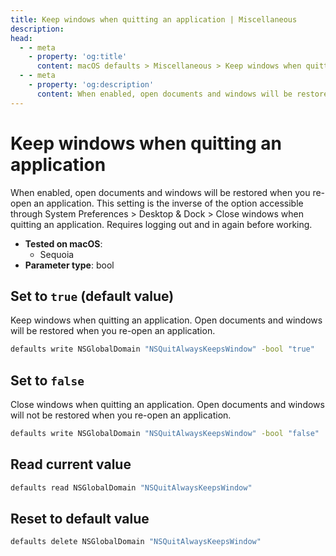 ```yaml
---
title: Keep windows when quitting an application | Miscellaneous
description: 
head:
  - - meta
    - property: 'og:title'
      content: macOS defaults > Miscellaneous > Keep windows when quitting an application
  - - meta
    - property: 'og:description'
      content: When enabled, open documents and windows will be restored when you re-open an application.
---
```


# Keep windows when quitting an application

When enabled, open documents and windows will be restored when you re-open an application.
This setting is the inverse of the option accessible through
System Preferences > Desktop & Dock > Close windows when quitting an application.
Requires logging out and in again before working.

- **Tested on macOS**:
  - Sequoia
- **Parameter type**: bool

## Set to `true` (default value)

Keep windows when quitting an application.
Open documents and windows will be restored when you re-open an application.

```bash
defaults write NSGlobalDomain "NSQuitAlwaysKeepsWindow" -bool "true"
```

## Set to `false`

Close windows when quitting an application.
Open documents and windows will not be restored when you re-open an application.

```bash
defaults write NSGlobalDomain "NSQuitAlwaysKeepsWindow" -bool "false"
```

## Read current value

```bash
defaults read NSGlobalDomain "NSQuitAlwaysKeepsWindow"
```

## Reset to default value

```bash
defaults delete NSGlobalDomain "NSQuitAlwaysKeepsWindow"
```
